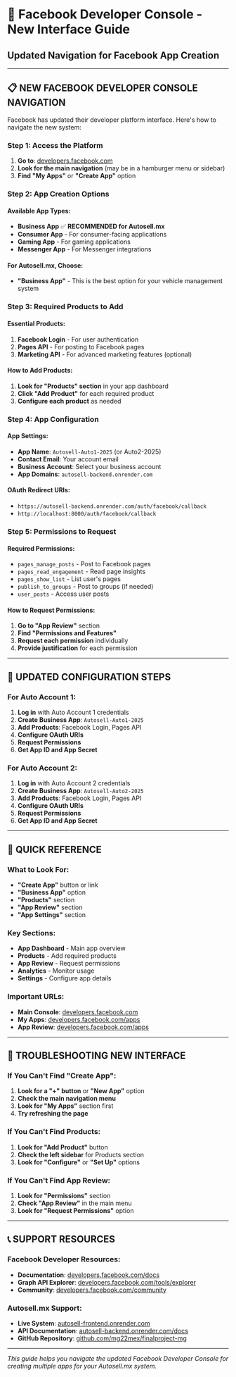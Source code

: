 # 🚀 Facebook Developer Console - New Interface Guide
## Updated Navigation for Facebook App Creation

---

## 📋 **NEW FACEBOOK DEVELOPER CONSOLE NAVIGATION**

Facebook has updated their developer platform interface. Here's how to navigate the new system:

### **Step 1: Access the Platform**
1. **Go to**: [developers.facebook.com](https://developers.facebook.com)
2. **Look for the main navigation** (may be in a hamburger menu or sidebar)
3. **Find "My Apps"** or **"Create App"** option

### **Step 2: App Creation Options**

#### **Available App Types:**
- **Business App** ✅ **RECOMMENDED for Autosell.mx**
- **Consumer App** - For consumer-facing applications
- **Gaming App** - For gaming applications
- **Messenger App** - For Messenger integrations

#### **For Autosell.mx, Choose:**
- **"Business App"** - This is the best option for your vehicle management system

### **Step 3: Required Products to Add**

#### **Essential Products:**
1. **Facebook Login** - For user authentication
2. **Pages API** - For posting to Facebook pages
3. **Marketing API** - For advanced marketing features (optional)

#### **How to Add Products:**
1. **Look for "Products" section** in your app dashboard
2. **Click "Add Product"** for each required product
3. **Configure each product** as needed

### **Step 4: App Configuration**

#### **App Settings:**
- **App Name**: `Autosell-Auto1-2025` (or Auto2-2025)
- **Contact Email**: Your account email
- **Business Account**: Select your business account
- **App Domains**: `autosell-backend.onrender.com`

#### **OAuth Redirect URIs:**
- `https://autosell-backend.onrender.com/auth/facebook/callback`
- `http://localhost:8000/auth/facebook/callback`

### **Step 5: Permissions to Request**

#### **Required Permissions:**
- `pages_manage_posts` - Post to Facebook pages
- `pages_read_engagement` - Read page insights
- `pages_show_list` - List user's pages
- `publish_to_groups` - Post to groups (if needed)
- `user_posts` - Access user posts

#### **How to Request Permissions:**
1. **Go to "App Review"** section
2. **Find "Permissions and Features"**
3. **Request each permission** individually
4. **Provide justification** for each permission

---

## 🔧 **UPDATED CONFIGURATION STEPS**

### **For Auto Account 1:**
1. **Log in** with Auto Account 1 credentials
2. **Create Business App**: `Autosell-Auto1-2025`
3. **Add Products**: Facebook Login, Pages API
4. **Configure OAuth URIs**
5. **Request Permissions**
6. **Get App ID and App Secret**

### **For Auto Account 2:**
1. **Log in** with Auto Account 2 credentials
2. **Create Business App**: `Autosell-Auto2-2025`
3. **Add Products**: Facebook Login, Pages API
4. **Configure OAuth URIs**
5. **Request Permissions**
6. **Get App ID and App Secret**

---

## 🎯 **QUICK REFERENCE**

### **What to Look For:**
- **"Create App"** button or link
- **"Business App"** option
- **"Products"** section
- **"App Review"** section
- **"App Settings"** section

### **Key Sections:**
- **App Dashboard** - Main app overview
- **Products** - Add required products
- **App Review** - Request permissions
- **Analytics** - Monitor usage
- **Settings** - Configure app details

### **Important URLs:**
- **Main Console**: [developers.facebook.com](https://developers.facebook.com)
- **My Apps**: [developers.facebook.com/apps](https://developers.facebook.com/apps)
- **App Review**: [developers.facebook.com/apps](https://developers.facebook.com/apps)

---

## 🚨 **TROUBLESHOOTING NEW INTERFACE**

### **If You Can't Find "Create App":**
1. **Look for a "+" button** or **"New App"** option
2. **Check the main navigation menu**
3. **Look for "My Apps"** section first
4. **Try refreshing the page**

### **If You Can't Find Products:**
1. **Look for "Add Product"** button
2. **Check the left sidebar** for Products section
3. **Look for "Configure"** or **"Set Up"** options

### **If You Can't Find App Review:**
1. **Look for "Permissions"** section
2. **Check "App Review"** in the main menu
3. **Look for "Request Permissions"** option

---

## 📞 **SUPPORT RESOURCES**

### **Facebook Developer Resources:**
- **Documentation**: [developers.facebook.com/docs](https://developers.facebook.com/docs)
- **Graph API Explorer**: [developers.facebook.com/tools/explorer](https://developers.facebook.com/tools/explorer)
- **Community**: [developers.facebook.com/community](https://developers.facebook.com/community)

### **Autosell.mx Support:**
- **Live System**: [autosell-frontend.onrender.com](https://autosell-frontend.onrender.com)
- **API Documentation**: [autosell-backend.onrender.com/docs](https://autosell-backend.onrender.com)
- **GitHub Repository**: [github.com/mg22mex/finalproject-mg](https://github.com/mg22mex/finalproject-mg)

---

*This guide helps you navigate the updated Facebook Developer Console for creating multiple apps for your Autosell.mx system.*

